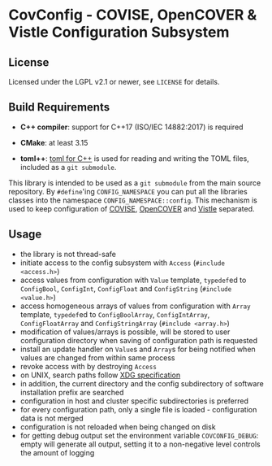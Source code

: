 CovConfig - COVISE, OpenCOVER & Vistle Configuration Subsystem
==============================================================

License
-------

Licensed under the LGPL v2.1 or newer, see `LICENSE` for details.

Build Requirements
------------------

- **C++ compiler**:
  support for C++17 (ISO/IEC 14882:2017) is required

- **CMake**:
  at least 3.15

- **toml++**:
  [toml for C++](https://marzer.github.io/tomlplusplus/index.html) is used for reading and writing the TOML files, included as a `git submodule`.

This library is intended to be used as a `git submodule` from the main source repository.
By `#define`'ing `CONFIG_NAMESPACE` you can put all the libraries classes into the namespace `CONFIG_NAMESPACE::config`. This mechanism is used to
keep configuration of [COVISE](https://www.hlrs.de/covise/), [OpenCOVER](https://www.hlrs.de/opencover/) and [Vistle](https://vistle.io) separated.

Usage
-----

- the library is not thread-safe
- initiate access to the config subsystem with `Access` (`#include <access.h>`)
- access values from configuration with `Value` template, `typedef`ed to `ConfigBool`, `ConfigInt`, `ConfigFloat` and `ConfigString` (`#include <value.h>`)
- access homogeneous arrays of values from configuration with `Array` template, `typedef`ed to `ConfigBoolArray`, `ConfigIntArray`, `ConfigFloatArray` and `ConfigStringArray` (`#include <array.h>`)
- modification of values/arrays is possible, will be stored to user configuration directory when saving of configuration path is requested
- install an update handler on `Value`s and `Array`s for being notified when values are changed from within same process
- revoke access with by destroying `Access`
- on UNIX, search paths follow [XDG specification](https://specifications.freedesktop.org/basedir-spec/basedir-spec-latest.html)
- in addition, the current directory and the config subdirectory of software installation prefix are searched
- configuration in host and cluster specific subdirectories is preferred
- for every configuration path, only a single file is loaded - configuration data is not merged
- configuration is not reloaded when being changed on disk
- for getting debug output set the environment variable `COVCONFIG_DEBUG`: empty will generate all output, setting it to a non-negative level controls the amount of logging
